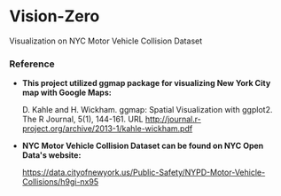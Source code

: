 # Vision-Zero
Visualization on NYC Motor Vehicle Collision Dataset


### Reference

- __This project utilized ggmap package for visualizing New York City map with Google Maps:__

  D. Kahle and H. Wickham. ggmap: Spatial Visualization with ggplot2. The R Journal, 5(1), 144-161. URL http://journal.r-project.org/archive/2013-1/kahle-wickham.pdf

- __NYC Motor Vehicle Collision Dataset can be found on NYC Open Data's website:__

  https://data.cityofnewyork.us/Public-Safety/NYPD-Motor-Vehicle-Collisions/h9gi-nx95
